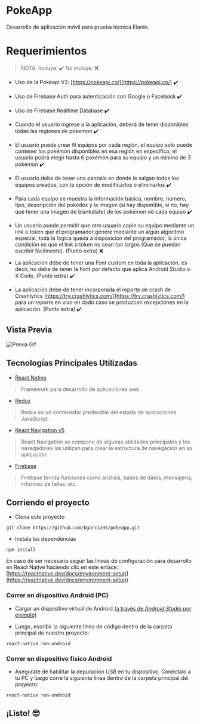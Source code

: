 # PokeApp

Desarrollo de aplicación móvil para prueba técnica Elanin.

# Requerimientos

> NOTA: Incluye: ✔️ No incluye: ❌

- Uso de la Pokéapi V2: [https://pokeapi.co/](https://pokeapi.co/) ✔️

- Uso de Firebase Auth para autenticación con Google o Facebook ✔️

- Uso de Firebase Realtime Database ✔️

- Cuando el usuario ingrese a la aplicación, deberá de tener disponibles todas las regiones de pokemon ✔️

- El usuario puede crear N equipos por cada región, el equipo solo puede contener los pokémon disponibles en esa región en específico, el usuario podrá elegir hasta 6 pokémon para su equipo y un mínimo de 3 pokémon ✔️

- El usuario debe de tener una pantalla en donde le salgan todos los equipos creados, con la opción de modificarlos o eliminarlos ✔️

- Para cada equipo se muestra la información básica, nombre, número, tipo, descripción del pokédex y la imagen (si hay disponible, si no, hay que tener una imagen de blankstate) de los pokémon de cada equipo ✔️

- Un usuario puede permitir que otro usuario copie su equipo mediante un link o token que el programador genere mediante un algún algoritmo especial, toda la lógica queda a disposición del programador, la única condición es que el link o token no sean tan largos (Que se puedan escribir fácilmente). (Punto extra) ❌

- La aplicación debe de tener una Font custom en toda la aplicación, es decir, no debe de tener la Font por defecto que aplica Android Studio o X Code. (Punto extra) ✔️

- La aplicación debe de tener incorporada el reporte de crash de Crashlytics
  [https://try.crashlytics.com/](https://try.crashlytics.com/) para un reporte en vivo en dado caso se produzcan excepciones
  en la aplicación. (Punto extra) ✔️

## Vista Previa

![Previa Gif](demo/pokeapp-demo.gif)

## Tecnologías Principales Utilizadas

- [React Native](https://github.com/facebook/react-native)

> Framework para desarrollo de aplicaciones web.

- [Redux](http://redux.js.org/)

> Redux es un contenedor predecible del estado de aplicaciones JavaScript.

- [React Navigation v5](https://reactnavigation.org/docs/getting-started)

> React Navigation se compone de algunas utilidades principales y los navegadores las utilizan para crear la estructura de navegación en su aplicación.

- [Firebase](https://firebase.google.com/?gclid=Cj0KCQjwnqH7BRDdARIsACTSAds1RMoEF-WMIx0yjfwstoBhk9M9JBI2cjivT9fJW6fDLcukvg_zTNkaAncgEALw_wcB)

> Firebase brinda funciones como análisis, bases de datos, mensajería, informes de fallas, etc.

## Corriendo el proyecto

- Clona este proyecto

```
git clone https://github.com/bgarcia95/pokeapp.git
```

- Instala las dependencias

```
npm install
```

En caso de ser necesario seguir las lineas de configuración para desarrollo en React Native haciendo clic en este enlace: [https://reactnative.dev/docs/environment-setup](https://reactnative.dev/docs/environment-setup)

### Correr en dispositivo Android (PC)

- Cargar un dispositivo virtual de Android [(a través de _Android Studio_ por ejemplo)](https://developer.android.com/studio/run/managing-avds.html#viewing)

- Luego, escribir la siguiente línea de código dentro de la carpeta principal de nuestro proyecto:

```
react-native run-android
```

### Correr en dispositivo fisico Android

- Asegurate de habilitar la depuración USB en tu dispositivo. Conéctalo a tu PC y luego corre la siguiente línea dentro de la carpeta principal del proyecto:

```
react-native run-android
```

## ¡Listo! 😎
